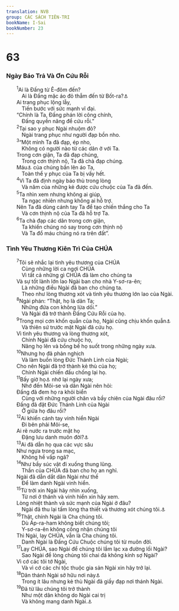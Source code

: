 ```yaml
---
translation: NVB
group: CÁC SÁCH TIÊN-TRI
bookName: I-Sai 
bookNumber: 23
---
```


<div class="title"><h1>63</h1><h3>Ngày Báo Trả Và Ơn Cứu Rỗi </h3></div>
<span class="verse es_63_1">  <sup>1</sup>Ai là Đấng từ Ê-đôm đến? <br/>   Ai là Đấng mặc áo đỏ thẫm đến từ Bốt-ra?<a data-toggle="tooltip" data-placement="bottom" title="Bốt-ra là thành phố cổ lớn, thủ đô của Ê-đôm, có đường giao thương chính đi qua">⚓</a><br/>  Ai trang phục lộng lẫy, <br/>   Tiến bước với sức mạnh vĩ đại. <br/>  “Chính là Ta, Đấng phán lời công chính, <br/>   Đấng quyền năng để cứu rỗi.” <br/></span>
<span class="verse es_63_2">  <sup>2</sup>Tại sao y phục Ngài nhuộm đỏ? <br/>   Ngài trang phục như người đạp bồn nho. <br/></span>
<span class="verse es_63_3">  <sup>3</sup>“Một mình Ta đã đạp, ép nho, <br/>   Không có người nào từ các dân ở với Ta. <br/>  Trong cơn giận, Ta đã đạp chúng, <br/>   Trong cơn thịnh nộ, Ta đã chà đạp chúng. <br/>  Máu<a data-toggle="tooltip" data-placement="bottom" title="Nt: nước nho ép">⚓</a> của chúng bắn lên áo Ta, <br/>   Toàn thể y phục của Ta bị vấy hết. <br/></span>
<span class="verse es_63_4">  <sup>4</sup>Vì Ta đã định ngày báo thù trong lòng <br/>   Và năm của những kẻ được cứu chuộc của Ta đã đến. <br/></span>
<span class="verse es_63_5">  <sup>5</sup>Ta nhìn xem nhưng không ai giúp, <br/>   Ta ngạc nhiên nhưng không ai hỗ trợ. <br/>  Nên Ta đã dùng cánh tay Ta để tạo chiến thắng cho Ta <br/>   Và cơn thịnh nộ của Ta đã hỗ trợ Ta. <br/></span>
<span class="verse es_63_6">  <sup>6</sup>Ta chà đạp các dân trong cơn giận, <br/>   Ta khiến chúng nó say trong cơn thịnh nộ <br/>   Và Ta đổ máu chúng nó ra trên đất”. <br/></span>
<div class="title"><h3>Tình Yêu Thương Kiên Trì Của CHÚA </h3></div>
<span class="verse es_63_7">  <sup>7</sup>Tôi sẽ nhắc lại tình yêu thương của CHÚA<br/>   Cùng những lời ca ngợi CHÚA<br/>   Vì tất cả những gì CHÚA đã làm cho chúng ta <br/>  Và sự tốt lành lớn lao Ngài ban cho nhà Y-sơ-ra-ên; <br/>   Là những điều Ngài đã ban cho chúng ta. <br/>   Theo như lòng thương xót và tình yêu thương lớn lao của Ngài. <br/></span>
<span class="verse es_63_8">  <sup>8</sup>Ngài phán: “Thật, họ là dân Ta; <br/>   Những đứa con không lừa dối.” <br/>   Và Ngài đã trở thành Đấng Cứu Rỗi của họ. <br/></span>
<span class="verse es_63_9">  <sup>9</sup>Trong mọi cơn khốn quẫn của họ, Ngài cũng chịu khốn quẫn<a data-toggle="tooltip" data-placement="bottom" title="Ctd: không một sứ giả hay thiên sứ nào cứu họ nhưng sự hiện diện của Ngài đã cứu họ">⚓</a><br/>   Và thiên sứ trước mặt Ngài đã cứu họ. <br/>  Vì tình yêu thương và lòng thương xót, <br/>   Chính Ngài đã cứu chuộc họ, <br/>   Nâng họ lên và bồng bế họ suốt trong những ngày xưa. <br/></span>
<span class="verse es_63_10">  <sup>10</sup>Nhưng họ đã phản nghịch <br/>   Và làm buồn lòng Đức Thánh Linh của Ngài; <br/>  Cho nên Ngài đã trở thành kẻ thù của họ; <br/>   Chính Ngài chiến đấu chống lại họ. <br/></span>
<span class="verse es_63_11">  <sup>11</sup>Bấy giờ họ<a data-toggle="tooltip" data-placement="bottom" title="Nt: đặng làm cho Ngài một danh đời đời">⚓</a> nhớ lại ngày xưa; <br/>   Nhớ đến Môi-se và dân Ngài nên hỏi: <br/>  Đấng đã đem họ ra khỏi biển <br/>   Cùng với những người chăn và bầy chiên của Ngài đâu rồi? <br/>  Đấng đã đặt Đức Thánh Linh của Ngài <br/>   Ở giữa họ đâu rồi? <br/></span>
<span class="verse es_63_12">  <sup>12</sup>Ai khiến cánh tay vinh hiển Ngài <br/>   Đi bên phải Môi-se, <br/>  Ai rẽ nước ra trước mặt họ <br/>   Đặng lưu danh muôn đời?<a data-toggle="tooltip" data-placement="bottom" title="Nt: đặng làm cho Ngài một danh đời đời">⚓</a><br/></span>
<span class="verse es_63_13">  <sup>13</sup>Ai đã dẫn họ qua các vực sâu <br/>  Như ngựa trong sa mạc, <br/>   Không hề vấp ngã? <br/></span>
<span class="verse es_63_14">  <sup>14</sup>Như bầy súc vật đi xuống thung lũng. <br/>   Thần của CHÚA đã ban cho họ an nghỉ. <br/>  Ngài đã dẫn dắt dân Ngài như thế <br/>   Để làm danh Ngài vinh hiển. <br/></span>
<span class="verse es_63_15">  <sup>15</sup>Từ trời xin Ngài hãy nhìn xuống, <br/>   Từ nơi ở thánh và vinh hiển xin hãy xem. <br/>  Lòng nhiệt thành và sức mạnh của Ngài ở đâu? <br/>   Ngài đã thu lại tấm lòng tha thiết và thương xót chúng tôi.<a data-toggle="tooltip" data-placement="bottom" title="Nt: tôi">⚓</a><br/></span>
<span class="verse es_63_16">  <sup>16</sup>Thật, chính Ngài là Cha chúng tôi. <br/>   Dù Áp-ra-ham không biết chúng tôi; <br/>   Y-sơ-ra-ên không công nhận chúng tôi <br/>  Thì Ngài, lạy CHÚA, vẫn là Cha chúng tôi. <br/>   Danh Ngài là Đấng Cứu Chuộc chúng tôi từ muôn đời. <br/></span>
<span class="verse es_63_17">  <sup>17</sup>Lạy CHÚA, sao Ngài để chúng tôi lầm lạc xa đường lối Ngài? <br/>   Sao Ngài để lòng chúng tôi chai đá không kính sợ Ngài? <br/>  Vì cớ các tôi tớ Ngài, <br/>   Và vì cớ các chi tộc thuộc gia sản Ngài xin hãy trở lại. <br/></span>
<span class="verse es_63_18">  <sup>18</sup>Dân thánh Ngài sở hữu nơi này<a data-toggle="tooltip" data-placement="bottom" title="Nt: không có ‘nơi này’">⚓</a><br/>   Trong ít lâu nhưng kẻ thù Ngài đã giầy đạp nơi thánh Ngài. <br/></span>
<span class="verse es_63_19">  <sup>19</sup>Đã từ lâu chúng tôi trở thành <br/>   Như một dân không do Ngài cai trị <br/>   Và không mang danh Ngài.<a data-toggle="tooltip" data-placement="bottom" title="Nt: không được gọi bằng danh Ngài">⚓</a><br/></span>
